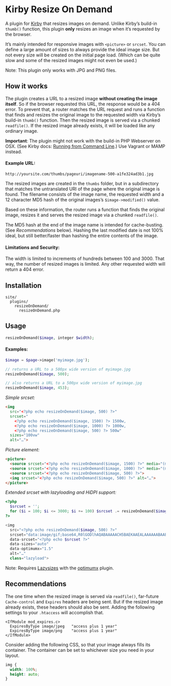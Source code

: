 # Kirby Resize On Demand

A plugin for [Kirby](https://github.com/getkirby/starterkit) that resizes images on demand. Unlike Kirby’s build-in `thumb()` function, this plugin **only** resizes an image when it’s requested by the browser. 

It’s mainly intended for responsive images with `<picture>` or `srcset`. You can define a large amount of sizes to always provide the ideal image size. But not every size will be created on the initial page load. (Which can be quite slow and some of the resized images might not even be used.)

Note: This plugin only works with JPG and PNG files.

## How it works

The plugin creates a URL to a resized image **without creating the image itself**. So if the browser requested this URL, the response would be a 404 error. To prevent that, a router matches the URL request and runs a function that finds and resizes the original image to the requested width via Kirby’s build-in `thumb()` function. Then the resized image is served via a chunked `readfile()`. If the resized image already exists, it will be loaded like any ordinary image.

**Important**: The plugin might not work with the build-in PHP Webserver on OSX. (See Kirby docs: [Running from Command Line](http://getkirby.com/docs/installation/running-with-php).) Use Vagrant or MAMP instead.

#### Example URL:

`http://yoursite.com/thumbs/pageuri/imagename-500-a1fe324ad3b1.jpg`

The resized images are created in the `thumbs` folder, but in a subdirectory that matches the untranslated URI of the page where the original image is found. The filename consists of the image name, the requested width and a 12 character MD5 hash of the original images’s `$image->modified()` value.

Based on these information, the router runs a function that finds the original image, resizes it and serves the resized image via a chunked `readfile()`.

The MD5 hash at the end of the image name is intended for cache-busting. (See _Recommendations_ below). Hashing the last modified date is not 100% ideal, but still better/faster than hashing the entire contents of the image.

#### Limitations and Security:

The width is limited to increments of hundreds between 100 and 3000. That way, the number of resized images is limited. Any other requested width will return a 404 error. 

## Installation
```
site/
  plugins/
    resizeOnDemand/
      resizeOnDemand.php
```

## Usage

```php
resizeOnDemand($image, integer $width);
```

#### Examples:
```php
$image = $page->image('myimage.jpg');

// returns a URL to a 500px wide version of myimage.jpg
resizeOnDemand($image, 500);

// also returns a URL to a 500px wide version of myimage.jpg
resizeOnDemand($image, 453);

```

_Simple srcset:_
```html
<img
  src="<?php echo resizeOnDemand($image, 500) ?>"
  srcset="
    <?php echo resizeOnDemand($image, 1500) ?> 1500w,
    <?php echo resizeOnDemand($image, 1000) ?> 1000w,
    <?php echo resizeOnDemand($image, 500) ?> 500w"
  sizes="100vw"
  alt="…">

```

_Picture element:_
```html
<picture>
  <source srcset="<?php echo resizeOnDemand($image, 1500) ?>" media="(min-width: 1000px)">
  <source srcset="<?php echo resizeOnDemand($image, 1000) ?>" media="(min-width: 500px)">
  <source srcset="<?php echo resizeOnDemand($image, 500) ?>">
  <img srcset="<?php echo resizeOnDemand($image, 500) ?>" alt="…">
</picture> 

```


_Extended srcset with lazyloading and HiDPI support:_
```php
<?php 
  $srcset = '';
  for ($i = 100; $i <= 3000; $i += 100) $srcset .= resizeOnDemand($image, $i) . ' ' . $i . 'w,';
?>

<img 
  src="<?php echo resizeOnDemand($image, 500) ?>" 
  srcset="data:image/gif;base64,R0lGODlhAQABAAAAACH5BAEKAAEALAAAAAABAAEAAAICTAEAOw==" 
  data-srcset="<?php echo $srcset ?>" 
  data-sizes="auto" 
  data-optimumx="1.5" 
  alt="…" 
  class="lazyload">

```

Note: Requires [Lazysizes](https://github.com/aFarkas/lazysizes) with the [optimumx](https://github.com/aFarkas/lazysizes/tree/gh-pages/plugins/optimumx) plugin.

## Recommendations

The one time when the resized image is served via `readfile()`, far-future `Cache-control` and `Expires` headers are being sent. But if the resized image already exists, these headers should also be sent. Adding the following settings to your `.htaccess` will accomplish that. 

```apacheConf
<IfModule mod_expires.c>
  ExpiresByType image/jpeg   "access plus 1 year"
  ExpiresByType image/png    "access plus 1 year"
</IfModule>
```
Consider adding the following CSS, so that your image always fills its container. The container can be set to whichever size you need in your layout.

```css
img {
  width: 100%;
  height: auto;
}
```
